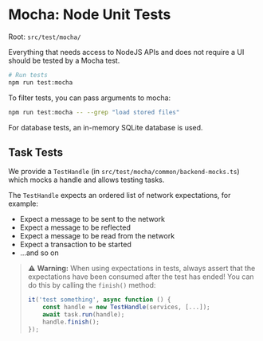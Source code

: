# Mocha: Node Unit Tests

Root: `src/test/mocha/`

Everything that needs access to NodeJS APIs and does not require a UI should be tested by a Mocha
test.

```bash
# Run tests
npm run test:mocha
```

To filter tests, you can pass arguments to mocha:

```bash
npm run test:mocha -- --grep "load stored files"
```

For database tests, an in-memory SQLite database is used.

## Task Tests

We provide a `TestHandle` (in `src/test/mocha/common/backend-mocks.ts`) which mocks a handle and
allows testing tasks.

The `TestHandle` expects an ordered list of network expectations, for example:

- Expect a message to be sent to the network
- Expect a message to be reflected
- Expect a message to be read from the network
- Expect a transaction to be started
- ...and so on

> ⚠️ **Warning:** When using expectations in tests, always assert that the expectations have been
> consumed after the test has ended! You can do this by calling the `finish()` method:
>
> ```ts
> it('test something', async function () {
>     const handle = new TestHandle(services, [...]);
>     await task.run(handle);
>     handle.finish();
> });
> ```
